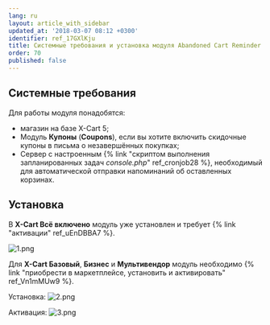 ```yaml
---
lang: ru
layout: article_with_sidebar
updated_at: '2018-03-07 08:12 +0300'
identifier: ref_17GXlKju
title: Системные требования и установка модуля Abandoned Cart Reminder
order: 70
published: false
---
```


## Системные требования 

Для работы модуля понадобятся:

*   магазин на базе X-Cart 5;
*   Модуль **Купоны** (**Сoupons**), если вы хотите включить скидочные купоны в письма о незавершённых покупках;
*   Сервер с настроенным {% link "скриптом выполнения запланированных задач _console.php_" ref_cronjob28 %}, необходимый для автоматической отправки напоминаний об оставленных корзинах.

## Установка

В **X-Cart Всё включено** модуль уже установлен и требует {% link "активации" ref_uEnDBBA7 %}. 

![1.png]({{site.baseurl}}/attachments/ref_17GXlKju/1.png)

Для **X-Cart Базовый**, **Бизнес** и **Мультивендор** модуль необходимо {% link "приобрести в маркетплейсе, установить и активировать" ref_Vn1mMUw9 %}.

Установка:
![2.png]({{site.baseurl}}/attachments/ref_17GXlKju/2.png)

Активация:
![3.png]({{site.baseurl}}/attachments/ref_17GXlKju/3.png)


